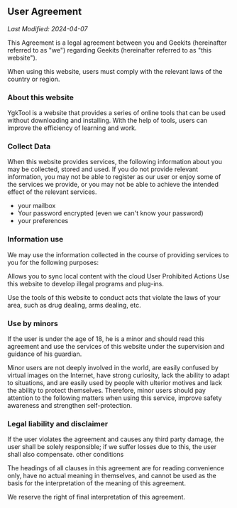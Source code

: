 ## User Agreement

_Last Modified: 2024-04-07_

This Agreement is a legal agreement between you and Geekits (hereinafter referred to as "we") regarding Geekits (hereinafter referred to as "this website").

When using this website, users must comply with the relevant laws of the country or region.

### About this website

YgkTool is a website that provides a series of online tools that can be used without downloading and installing. With the help of tools, users can improve the efficiency of learning and work.

### Collect Data

When this website provides services, the following information about you may be collected, stored and used. If you do not provide relevant information, you may not be able to register as our user or enjoy some of the services we provide, or you may not be able to achieve the intended effect of the relevant services.

-   your mailbox
-   Your password encrypted (even we can't know your password)
-   your preferences

### Information use

We may use the information collected in the course of providing services to you for the following purposes:

Allows you to sync local content with the cloud
User Prohibited Actions
Use this website to develop illegal programs and plug-ins.

Use the tools of this website to conduct acts that violate the laws of your area, such as drug dealing, arms dealing, etc.

### Use by minors

If the user is under the age of 18, he is a minor and should read this agreement and use the services of this website under the supervision and guidance of his guardian.

Minor users are not deeply involved in the world, are easily confused by virtual images on the Internet, have strong curiosity, lack the ability to adapt to situations, and are easily used by people with ulterior motives and lack the ability to protect themselves. Therefore, minor users should pay attention to the following matters when using this service, improve safety awareness and strengthen self-protection.

### Legal liability and disclaimer

If the user violates the agreement and causes any third party damage, the user shall be solely responsible; if we suffer losses due to this, the user shall also compensate.
other conditions

The headings of all clauses in this agreement are for reading convenience only, have no actual meaning in themselves, and cannot be used as the basis for the interpretation of the meaning of this agreement.

We reserve the right of final interpretation of this agreement.
